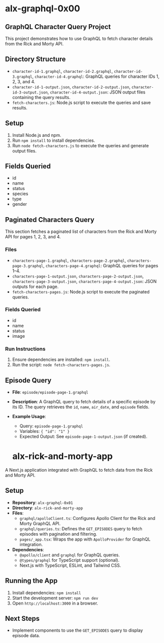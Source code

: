 # alx-graphql-0x00

## GraphQL Character Query Project

This project demonstrates how to use GraphQL to fetch character details from the Rick and Morty API<a href="https://rickandmortyapi.com/graphql" target="_blank" rel="noopener noreferrer nofollow"></a>.

## Directory Structure
- `character-id-1.graphql`, `character-id-2.graphql`, `character-id-3.graphql`, `character-id-4.graphql`: GraphQL queries for character IDs 1, 2, 3, and 4.
- `character-id-1-output.json`, `character-id-2-output.json`, `character-id-3-output.json`, `character-id-4-output.json`: JSON output files containing the query results.
- `fetch-characters.js`: Node.js script to execute the queries and save results.

## Setup
1. Install Node.js and npm.
2. Run `npm install` to install dependencies.
3. Run `node fetch-characters.js` to execute the queries and generate output files.

## Fields Queried
- id
- name
- status
- species
- type
- gender

## Paginated Characters Query

This section fetches a paginated list of characters from the Rick and Morty API for pages 1, 2, 3, and 4.

### Files
- `characters-page-1.graphql`, `characters-page-2.graphql`, `characters-page-3.graphql`, `characters-page-4.graphql`: GraphQL queries for pages 1–4.
- `characters-page-1-output.json`, `characters-page-2-output.json`, `characters-page-3-output.json`, `characters-page-4-output.json`: JSON outputs for each page.
- `fetch-characters-pages.js`: Node.js script to execute the paginated queries.

### Fields Queried
- id
- name
- status
- image

### Run Instructions
1. Ensure dependencies are installed: `npm install`.
2. Run the script: `node fetch-characters-pages.js`.

## Episode Query
- **File**: `episode/episode-page-1.graphql`
- **Description**: A GraphQL query to fetch details of a specific episode by its ID. The query retrieves the `id`, `name`, `air_date`, and `episode` fields.
- **Example Usage**:
  - Query: `episode-page-1.graphql`
  - Variables: `{ "id": "1" }`
  - Expected Output: See `episode-page-1-output.json` (if created).

  # alx-rick-and-morty-app

A Next.js application integrated with GraphQL to fetch data from the Rick and Morty API.

## Setup
- **Repository**: `alx-graphql-0x01`
- **Directory**: `alx-rick-and-morty-app`
- **Files**:
  - `graphql/apolloClient.ts`: Configures Apollo Client for the Rick and Morty GraphQL API.
  - `graphql/queries.ts`: Defines the `GET_EPISODES` query to fetch episodes with pagination and filtering.
  - `pages/_app.tsx`: Wraps the app with `ApolloProvider` for GraphQL integration.
- **Dependencies**:
  - `@apollo/client` and `graphql` for GraphQL queries.
  - `@types/graphql` for TypeScript support (optional).
  - Next.js with TypeScript, ESLint, and Tailwind CSS.

## Running the App
1. Install dependencies: `npm install`
2. Start the development server: `npm run dev`
3. Open `http://localhost:3000` in a browser.

## Next Steps
- Implement components to use the `GET_EPISODES` query to display episode data.